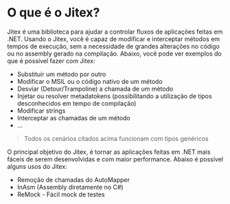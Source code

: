 # O que é o Jitex?

Jitex é uma biblioteca para ajudar a controlar fluxos de aplicações feitas em .NET. Usando o Jitex, você é capaz de modificar e interceptar métodos em tempos de execução, sem a necessidade de grandes alterações no código ou no assembly gerado na compilação. Abaixo, você pode ver exemplos do que é possível fazer com Jitex:

- Substituir um método por outro
- Modificar o MSIL ou o código nativo de um método
- Desviar (Detour/Trampoline) a chamada de um método
- Injetar ou resolver metadatokens (possibilitando a utilização de tipos desconhecidos em tempo de compilação)
- Modificar strings
- Interceptar as chamadas de um método
- ...

> Todos os cenários citados acima funcionam com tipos genéricos

O principal objetivo do Jitex, é tornar as aplicações feitas em .NET mais fáceis de serem desenvolvidas e com maior performance. Abaixo é possível alguns usos do Jitex:

* Remoção de chamadas do AutoMapper
* InAsm (Assembly diretamente no C#)
* ReMock - Fácil mock de testes 
